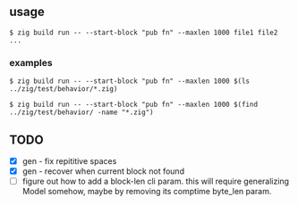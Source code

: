## usage
```console
$ zig build run -- --start-block "pub fn" --maxlen 1000 file1 file2 ...
```
### examples
```console
$ zig build run -- --start-block "pub fn" --maxlen 1000 $(ls ../zig/test/behavior/*.zig)
```

```console
$ zig build run -- --start-block "pub fn" --maxlen 1000 $(find ../zig/test/behavior/ -name "*.zig")
```

## TODO
* [x] gen - fix repititive spaces
* [x] gen - recover when current block not found
* [ ] figure out how to add a block-len cli param. this will require
      generalizing Model somehow, maybe by removing its comptime byte_len param.